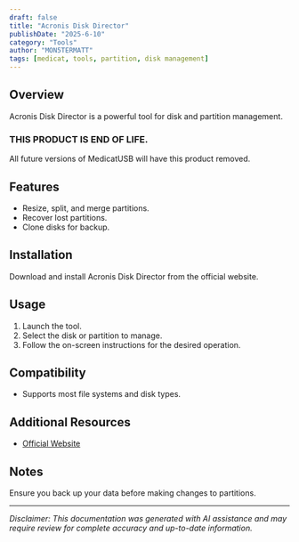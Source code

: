```yaml
---
draft: false
title: "Acronis Disk Director"
publishDate: "2025-6-10"
category: "Tools"
author: "MON5TERMATT"
tags: [medicat, tools, partition, disk management]
---
```


## Overview
Acronis Disk Director is a powerful tool for disk and partition management.

### THIS PRODUCT IS END OF LIFE.
All future versions of MedicatUSB will have this product removed.

## Features
- Resize, split, and merge partitions.
- Recover lost partitions.
- Clone disks for backup.

## Installation
Download and install Acronis Disk Director from the official website.

## Usage
1. Launch the tool.
2. Select the disk or partition to manage.
3. Follow the on-screen instructions for the desired operation.

## Compatibility
- Supports most file systems and disk types.

## Additional Resources
- [Official Website](https://www.acronis.com/en-us/blog/posts/end-of-life-for-acronis-disk-director/)

## Notes
Ensure you back up your data before making changes to partitions.

---

*Disclaimer: This documentation was generated with AI assistance and may require review for complete accuracy and up-to-date information.*